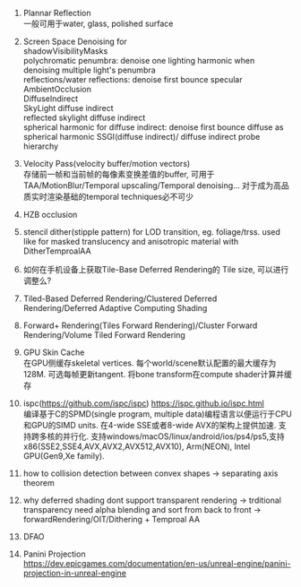 1. Plannar Reflection  
   一般可用于water, glass, polished surface  
  
2. Screen Space Denoising for  
   shadowVisibilityMasks  
   polychromatic penumbra: denoise one lighting harmonic when denoising multiple light's penumbra  
   reflections/water reflections: denoise first bounce specular  
   AmbientOcclusion  
   DiffuseIndirect  
   SkyLight diffuse indirect  
   reflected skylight diffuse indirect  
   spherical harmonic for diffuse indirect: denoise first bounce diffuse as spherical harmonic
   SSGI(diffuse indirect)/
   diffuse indirect probe hierarchy  
  
     
3. Velocity Pass(velocity buffer/motion vectors)  
   存储前一帧和当前帧的每像素变换差值的buffer, 可用于TAA/MotionBlur/Temporal upscaling/Temporal denoising... 对于成为高品质实时渲染基础的temporal techniques必不可少  

4. HZB occlusion  

5. stencil dither(stipple pattern) for LOD transition, eg. foliage/trss. used like for masked translucency and anisotropic material with DitherTemproalAA  
  
6. 如何在手机设备上获取Tile-Base Deferred Rendering的 Tile size, 可以进行调整么?  
7. Tiled-Based Deferred Rendering/Clustered Deferred Rendering/Deferred Adaptive Computing Shading  
8. Forward+ Rendering(Tiles Forward Rendering)/Cluster Forward Rendering/Volume Tiled Forward Rendering  
9. GPU Skin Cache  
    在GPU侧缓存skeletal vertices. 每个world/scene默认配置的最大缓存为128M. 可选每帧更新tangent. 将bone transform在compute shader计算并缓存  
10. ispc(https://github.com/ispc/ispc)
    https://ispc.github.io/ispc.html  
    编译基于C的SPMD(single program, multiple data)编程语言以便运行于CPU和GPU的SIMD units.  在4-wide SSE或者8-wide AVX的架构上提供加速. 支持跨多核的并行化. 
    支持windows/macOS/linux/android/ios/ps4/ps5,支持x86(SSE2,SSE4,AVX,AVX2,AVX512,AVX10), Arm(NEON), Intel GPU(Gen9,Xe family).  

11. how to collision detection between convex shapes -> separating axis theorem  

12. why deferred shading dont support transparent rendering -> trditional transparency need alpha blending and sort from back to front  -> forwardRendering/OIT/Dithering + Temproal AA  
  
13. DFAO
    
14. Panini Projection  
   https://dev.epicgames.com/documentation/en-us/unreal-engine/panini-projection-in-unreal-engine  
   
  


   